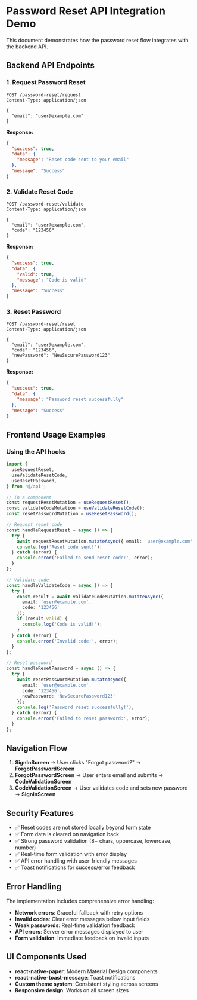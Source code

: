 # Password Reset API Integration Demo

This document demonstrates how the password reset flow integrates with the backend API.

## Backend API Endpoints

### 1. Request Password Reset
```http
POST /password-reset/request
Content-Type: application/json

{
  "email": "user@example.com"
}
```

**Response:**
```json
{
  "success": true,
  "data": {
    "message": "Reset code sent to your email"
  },
  "message": "Success"
}
```

### 2. Validate Reset Code
```http
POST /password-reset/validate
Content-Type: application/json

{
  "email": "user@example.com",
  "code": "123456"
}
```

**Response:**
```json
{
  "success": true,
  "data": {
    "valid": true,
    "message": "Code is valid"
  },
  "message": "Success"
}
```

### 3. Reset Password
```http
POST /password-reset/reset
Content-Type: application/json

{
  "email": "user@example.com",
  "code": "123456",
  "newPassword": "NewSecurePassword123"
}
```

**Response:**
```json
{
  "success": true,
  "data": {
    "message": "Password reset successfully"
  },
  "message": "Success"
}
```

## Frontend Usage Examples

### Using the API hooks

```typescript
import {
  useRequestReset,
  useValidateResetCode,
  useResetPassword,
} from '@/api';

// In a component
const requestResetMutation = useRequestReset();
const validateCodeMutation = useValidateResetCode();
const resetPasswordMutation = useResetPassword();

// Request reset code
const handleRequestReset = async () => {
  try {
    await requestResetMutation.mutateAsync({ email: 'user@example.com' });
    console.log('Reset code sent!');
  } catch (error) {
    console.error('Failed to send reset code:', error);
  }
};

// Validate code
const handleValidateCode = async () => {
  try {
    const result = await validateCodeMutation.mutateAsync({
      email: 'user@example.com',
      code: '123456'
    });
    if (result.valid) {
      console.log('Code is valid!');
    }
  } catch (error) {
    console.error('Invalid code:', error);
  }
};

// Reset password
const handleResetPassword = async () => {
  try {
    await resetPasswordMutation.mutateAsync({
      email: 'user@example.com',
      code: '123456',
      newPassword: 'NewSecurePassword123'
    });
    console.log('Password reset successfully!');
  } catch (error) {
    console.error('Failed to reset password:', error);
  }
};
```

## Navigation Flow

1. **SignInScreen** → User clicks "Forgot password?" → **ForgotPasswordScreen**
2. **ForgotPasswordScreen** → User enters email and submits → **CodeValidationScreen**
3. **CodeValidationScreen** → User validates code and sets new password → **SignInScreen**

## Security Features

- ✅ Reset codes are not stored locally beyond form state
- ✅ Form data is cleared on navigation back
- ✅ Strong password validation (8+ chars, uppercase, lowercase, number)
- ✅ Real-time form validation with error display
- ✅ API error handling with user-friendly messages
- ✅ Toast notifications for success/error feedback

## Error Handling

The implementation includes comprehensive error handling:

- **Network errors**: Graceful fallback with retry options
- **Invalid codes**: Clear error messages below input fields
- **Weak passwords**: Real-time validation feedback
- **API errors**: Server error messages displayed to user
- **Form validation**: Immediate feedback on invalid inputs

## UI Components Used

- **react-native-paper**: Modern Material Design components
- **react-native-toast-message**: Toast notifications
- **Custom theme system**: Consistent styling across screens
- **Responsive design**: Works on all screen sizes
